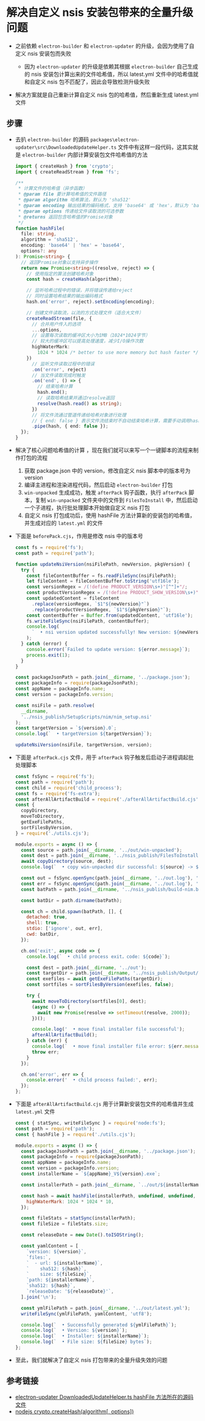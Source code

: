 # 解决自定义 nsis 安装包带来的全量升级问题

- 之前依赖 `electron-builder` 和 `electron-updater` 的升级，会因为使用了自定义 nsis 安装包而失败

  - 因为 `electron-updater` 的升级是依赖其根据 `electron-builder` 自己生成的 nsis 安装包计算出来的文件哈希值，所以 latest.yml 文件中的哈希值就和自定义 nsis 包不匹配了，因此会导致检测升级失败

- 解决方案就是自己重新计算自定义 nsis 包的哈希值，然后重新生成 latest.yml 文件

## 步骤

- 去扒 `electron-builder` 的源码 `packages\electron-updater\src\DownloadedUpdateHelper.ts` 文件中有这样一段代码，这其实就是 `electron-builder` 内部计算安装包文件哈希值的方法

  ```ts
  import { createHash } from 'crypto';
  import { createReadStream } from 'fs';

  /**
   * 计算文件的哈希值（异步函数）
   * @param file 要计算哈希值的文件路径
   * @param algorithm 哈希算法，默认为 'sha512'
   * @param encoding 输出结果的编码格式，支持 'base64' 或 'hex'，默认为 'base64'
   * @param options 传递给文件读取流的可选参数
   * @returns 返回包含哈希值的Promise对象
   */
  function hashFile(
    file: string,
    algorithm = 'sha512',
    encoding: 'base64' | 'hex' = 'base64',
    options?: any
  ): Promise<string> {
    // 返回Promise对象以支持异步操作
    return new Promise<string>((resolve, reject) => {
      // 使用指定的算法创建哈希对象
      const hash = createHash(algorithm);

      // 监听哈希过程中的错误，并将错误传递给reject
      // 同时设置哈希结果的输出编码格式
      hash.on('error', reject).setEncoding(encoding);

      // 创建文件读取流，以流的方式处理文件（适合大文件）
      createReadStream(file, {
        // 合并用户传入的选项
        ...options,
        // 设置每次读取的缓冲区大小为1MB（1024*1024字节）
        // 较大的缓冲区可以提高处理速度，减少I/O操作次数
        highWaterMark:
          1024 * 1024 /* better to use more memory but hash faster */,
      })
        // 监听文件读取过程中的错误
        .on('error', reject)
        // 当文件读取完成时触发
        .on('end', () => {
          // 结束哈希计算
          hash.end();
          // 读取哈希结果并通过resolve返回
          resolve(hash.read() as string);
        })
        // 将文件流通过管道传递给哈希对象进行处理
        // { end: false } 表示文件流结束时不自动结束哈希计算，需要手动调用hash.end()
        .pipe(hash, { end: false });
    });
  }
  ```

- 解决了核心问题哈希值的计算 ，现在我们就可以来写一个一键脚本的流程来制作打包的流程

  1. 获取 package.json 中的 version，修改自定义 nsis 脚本中的版本号为 version
  2. 编译主进程和渲染进程代码，然后启动 `electron-builder` 打包
  3. `win-unpacked` 生成成功，触发 `afterPack` 钩子函数，执行 `afterPack` 脚本，复制 `win-unpacked` 文件夹中的文件到 `FilesToInstall` 中，然后启动一个子进程，执行批处理脚本开始做自定义 nsis 打包
  4. 自定义 nsis 打包成功后，使用 hashFile 方法计算新的安装包的哈希值，并生成对应的 `latest.yml` 的文件

- 下面是 `beforePack.cjs`，作用是修改 nsis 中的版本号

  ```js
  const fs = require('fs');
  const path = require('path');

  function updateNsiVersion(nsiFilePath, newVersion, pkgVersion) {
    try {
      const fileContentBuffer = fs.readFileSync(nsiFilePath);
      let fileContent = fileContentBuffer.toString('utf16le');
      const versionRegex = /(!define PRODUCT_VERSION\s+)"[^"]+"/;
      const productVersionRegex = /(!define PRODUCT_SHOW_VERSION\s+)"[^"]+"/;
      const updatedContent = fileContent
        .replace(versionRegex, `$1"${newVersion}"`)
        .replace(productVersionRegex, `$1"${pkgVersion}"`);
      const contentBuffer = Buffer.from(updatedContent, 'utf16le');
      fs.writeFileSync(nsiFilePath, contentBuffer);
      console.log(
        `  • nsi version updated successfully! New version: ${newVersion}`
      );
    } catch (error) {
      console.error(`Failed to update version: ${error.message}`);
      process.exit(1);
    }
  }

  const packageJsonPath = path.join(__dirname, '../package.json');
  const packageInfo = require(packageJsonPath);
  const appName = packageInfo.name;
  const version = packageInfo.version;

  const nsiFile = path.resolve(
    __dirname,
    '../nsis_publish/SetupScripts/nim/nim_setup.nsi'
  );
  const targetVersion = `${version}.0`;
  console.log(`  • targetVersion ${targetVersion}`);

  updateNsiVersion(nsiFile, targetVersion, version);
  ```

- 下面是 `afterPack.cjs` 文件，用于 `afterPack` 钩子触发后启动子进程调起批处理脚本

  ```js
  const fsSync = require('fs');
  const path = require('path');
  const child = require('child_process');
  const fs = require('fs-extra');
  const afterAllArtifactBuild = require('./afterAllArtifactBuild.cjs');
  const {
    copyDirectory,
    moveToDirectory,
    getExeFilePaths,
    sortFilesByVersion,
  } = require('./utils.cjs');

  module.exports = async () => {
    const source = path.join(__dirname, '../out/win-unpacked');
    const dest = path.join(__dirname, '../nsis_publish/FilesToInstall');
    await copyDirectory(source, dest);
    console.log(`  • copy win-unpacked dir successful: ${source} -> ${dest}`);

    const out = fsSync.openSync(path.join(__dirname, '../out.log'), 'a');
    const err = fsSync.openSync(path.join(__dirname, '../out.log'), 'a');
    const batPath = path.join(__dirname, '../nsis_publish/build-nim.bat');

    const batDir = path.dirname(batPath);

    const ch = child.spawn(batPath, [], {
      detached: true,
      shell: true,
      stdio: ['ignore', out, err],
      cwd: batDir,
    });

    ch.on('exit', async code => {
      console.log(`  • child process exit，code: ${code}`);

      const dest = path.join(__dirname, '../out');
      const targetDir = path.join(__dirname, '../nsis_publish/Output/');
      const exefiles = await getExeFilePaths(targetDir);
      const sortfiles = sortFilesByVersion(exefiles, false);

      try {
        await moveToDirectory(sortfiles[0], dest);
        (async () => {
          await new Promise(resolve => setTimeout(resolve, 2000));
        })();

        console.log('  • move final installer file successful');
        afterAllArtifactBuild();
      } catch (err) {
        console.log(`  • move final installer file error: ${err.message}`);
        throw err;
      }
    });

    ch.on('error', err => {
      console.error('  • child process failed:', err);
    });
  };
  ```

- 下面是 `afterAllArtifactBuild.cjs` 用于计算新安装包文件的哈希值并生成 `latest.yml` 文件

  ```js
  const { statSync, writeFileSync } = require('node:fs');
  const path = require('path');
  const { hashFile } = require('./utils.cjs');

  module.exports = async () => {
    const packageJsonPath = path.join(__dirname, '../package.json');
    const packageInfo = require(packageJsonPath);
    const appName = packageInfo.name;
    const version = packageInfo.version;
    const installerName = `${appName}_V${version}.exe`;

    const installerPath = path.join(__dirname, `../out/${installerName}`);

    const hash = await hashFile(installerPath, undefined, undefined, {
      highWaterMark: 1024 * 1024 * 10,
    });

    const fileStats = statSync(installerPath);
    const fileSize = fileStats.size;

    const releaseDate = new Date().toISOString();

    const yamlContent = [
      `version: ${version}`,
      `files:`,
      `  - url: ${installerName}`,
      `    sha512: ${hash}`,
      `    size: ${fileSize}`,
      `path: ${installerName}`,
      `sha512: ${hash}`,
      `releaseDate: '${releaseDate}'`,
    ].join('\n');

    const ymlFilePath = path.join(__dirname, '../out/latest.yml');
    writeFileSync(ymlFilePath, yamlContent, 'utf8');

    console.log(`  • Successfully generated ${ymlFilePath}`);
    console.log(`  • Version: ${version}`);
    console.log(`  • Installer: ${installerName}`);
    console.log(`  • File size: ${fileSize} bytes`);
  };
  ```

- 至此，我们就解决了自定义 nsis 打包带来的全量升级失效的问题

## 参考链接

- [electron-updater DownloadedUpdateHelper.ts hashFile 方法所在的源码文件](https://github1s.com/electron-userland/electron-builder/blob/master/packages/electron-updater/src/DownloadedUpdateHelper.ts)
- [nodejs crypto.createHash(algorithm[, options])](https://nodejs.org/docs/latest/api/crypto.html#cryptocreatehashalgorithm-options)

